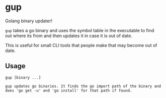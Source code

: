 # gup

Golang binary updater!

`gup` takes a go binary and uses the symbol table in the executable to
find out where its from and then updates it in case it is out of date.

This is useful for small CLI tools that people make that may become
out of date.


## Usage

```
gup [binary ...]

gup updates go binaries. It finds the go import path of the binary and does 'go get -u' and 'go install' for that path if found.
```
